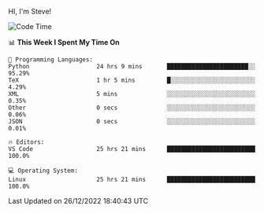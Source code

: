 HI, I'm Steve!
<!--START_SECTION:waka-->
![Code Time](http://img.shields.io/badge/Code%20Time-278%20hrs%2023%20mins-blue)

📊 **This Week I Spent My Time On** 

```text
💬 Programming Languages: 
Python                   24 hrs 9 mins       ███████████████████████░░   95.29% 
TeX                      1 hr 5 mins         █░░░░░░░░░░░░░░░░░░░░░░░░   4.29% 
XML                      5 mins              ░░░░░░░░░░░░░░░░░░░░░░░░░   0.35% 
Other                    0 secs              ░░░░░░░░░░░░░░░░░░░░░░░░░   0.06% 
JSON                     0 secs              ░░░░░░░░░░░░░░░░░░░░░░░░░   0.01%

🔥 Editors: 
VS Code                  25 hrs 21 mins      █████████████████████████   100.0%

💻 Operating System: 
Linux                    25 hrs 21 mins      █████████████████████████   100.0%

```


 Last Updated on 26/12/2022 18:40:43 UTC
<!--END_SECTION:waka-->
